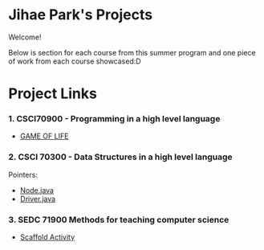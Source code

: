 # Jihae Park's Projects
Welcome!

Below is section for each course from this summer program and one piece of work from each course showcased:D

# Project Links

### 1. CSCI70900 - Programming in a high level language
* [GAME OF LIFE](https://github.com/hunter-teacher-cert/cohort-3-summer-work-jpark-29/blob/master/programming/3/Cgol.java)


### 2. CSCI 70300 - Data Structures in a high level language
Pointers:
* [Node.java](https://github.com/hunter-teacher-cert/cohort-3-summer-work-jpark-29/blob/master/ds/Pointers/Node.java)
* [Driver.java](https://github.com/hunter-teacher-cert/cohort-3-summer-work-jpark-29/blob/master/ds/Pointers/Driver.java)

### 3. SEDC 71900 Methods for teaching computer science 
* [Scaffold Activity](https://github.com/hunter-teacher-cert/cohort-3-summer-work-jpark-29/blob/master/methods/06_scaffold_activity.java)
  
